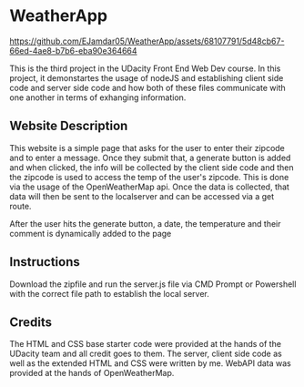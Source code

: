 # WeatherApp
https://github.com/EJamdar05/WeatherApp/assets/68107791/5d48cb67-66ed-4ae8-b7b6-eba90e364664

This is the third project in the UDacity Front End Web Dev course. 
In this project, it demonstartes the usage of nodeJS and establishing 
client side code and server side code and how both of these files 
communicate with one another in terms of exhanging information.
## Website Description

This website is a simple page that asks for the user to enter their
zipcode and to enter a message. Once they submit that, a generate button is 
added and when clicked, the info will be collected by the client side code 
and then the zipcode is used to access the temp of the user's zipcode. This
is done via the usage of the OpenWeatherMap api. Once the data is collected, that
data will then be sent to the localserver and can be accessed via a get route.

After the user hits the generate button, a date, the temperature and their comment
is dynamically added to the page

## Instructions

Download the zipfile and run the server.js file via CMD Prompt or Powershell with the correct file path to 
establish the local server.

## Credits

The HTML and CSS base starter code were provided at the hands of the UDacity team and all credit 
goes to them. The server, client side code as well as the extended HTML and CSS were written by me. WebAPI data was provided at the hands of OpenWeatherMap.

